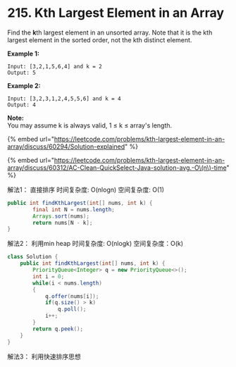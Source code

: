 # 215. Kth Largest Element in an Array

Find the **k**th largest element in an unsorted array. Note that it is the kth largest element in the sorted order, not the kth distinct element.

**Example 1:**

```text
Input: [3,2,1,5,6,4] and k = 2
Output: 5
```

**Example 2:**

```text
Input: [3,2,3,1,2,4,5,5,6] and k = 4
Output: 4
```

**Note:**   
You may assume k is always valid, 1 ≤ k ≤ array's length.

{% embed url="https://leetcode.com/problems/kth-largest-element-in-an-array/discuss/60294/Solution-explained" %}

{% embed url="https://leetcode.com/problems/kth-largest-element-in-an-array/discuss/60312/AC-Clean-QuickSelect-Java-solution-avg.-O\(n\)-time" %}

解法1： 直接排序 时间复杂度: O\(nlogn\) 空间复杂度: O\(1\)

```java
public int findKthLargest(int[] nums, int k) {
        final int N = nums.length;
        Arrays.sort(nums);
        return nums[N - k];
}
```

解法2： 利用min heap 时间复杂度: O\(nlogk\) 空间复杂度：O\(k\)

```java
class Solution {
    public int findKthLargest(int[] nums, int k) {
        PriorityQueue<Integer> q = new PriorityQueue<>();
        int i = 0;
        while(i < nums.length)
        {
            q.offer(nums[i]);
            if(q.size() > k)
                q.poll();
            i++;
        }
        return q.peek();
    }
}
```

解法3： 利用快速排序思想



